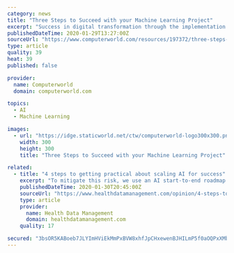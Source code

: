 ```yaml
---
category: news
title: "Three Steps to Succeed with your Machine Learning Project"
excerpt: "Success in digital transformation through the implementation of AI - and Machine Learning specifically - largely depends on good planning and timely management of expectations. Mistakes made at management level can have serious consequences. But is there a simple way to integrate Machine Learning into business processes, avoid pitfalls ..."
publishedDateTime: 2020-01-29T13:27:00Z
sourceUrl: "https://www.computerworld.com/resources/197372/three-steps-to-succeed-with-your-machine-learning-project"
type: article
quality: 39
heat: 39
published: false

provider:
  name: Computerworld
  domain: computerworld.com

topics:
  - AI
  - Machine Learning

images:
  - url: "https://idge.staticworld.net/ctw/computerworld-logo300x300.png"
    width: 300
    height: 300
    title: "Three Steps to Succeed with your Machine Learning Project"

related:
  - title: "4 steps to getting practical about scaling AI for success"
    excerpt: "To mitigate this risk, we use an AI start-to-end roadmap with our clients to define an AI use case's route to live. It lays the path for how to multiply value from the use case through continuous engineering, optimization and the extension of the feature to new use cases. There’s even an argument that the POC will fall away entirely for ..."
    publishedDateTime: 2020-01-30T20:45:00Z
    sourceUrl: "https://www.healthdatamanagement.com/opinion/4-steps-to-getting-practical-about-scaling-ai-for-success"
    type: article
    provider:
      name: Health Data Management
      domain: healthdatamanagement.com
    quality: 17

secured: "3bsOR5KABoeb7JLYImHViEkMmPxBVW8xhfJpCHxewenBJHILmP5f0aOQPxXMbf6HugqF+cuHAszw9EspcMYPoKMRTsvXrDblbfvRakRKGGTa1JPDIimWgNEQfKA3hjM/zsCWIjGlUJjTvrzST6EGOac35UDvO4mPL66zFYl9UV+pMfGzQnFGs/MuDfyyfsZ8aTHe8er0+VnzUWaiat/HQQU0xmTLQ1Qh0pNitRpMcZj8avrSxSV0BZlgQW2qXwCoUtQx0FayR1NKORrki483eNjGFHhgNkarb2iEtPv9PUm5tHydiaX9jfExbTcc1da1oMBRx0LYuzb5XXBtLSUA5vjgDKWuIfzsE8GRBRSamtBdLI3IRfbRgHPWV3IoLQRSiT4DH19xlSHF0akeau1JadZS3/HLqxLYsy3moq76tprGDLnFukhSKXV2C2oj2GGy49bJCASBgYgwRAtTgAfwOInOt1a2oByAeXqcp3y43zE=;vxUgpi9l4UlmFNuVvguz7Q=="
---
```


